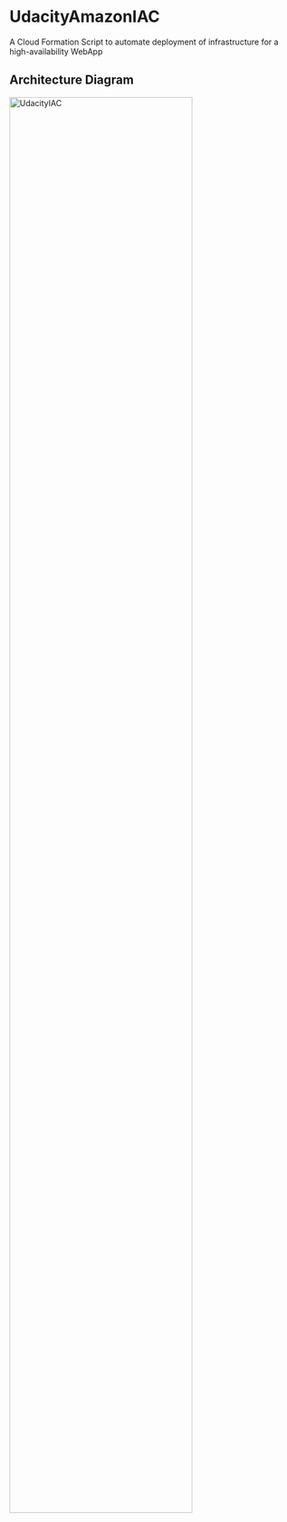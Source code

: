 # UdacityAmazonIAC
A Cloud Formation Script to automate deployment of infrastructure for a high-availability WebApp

## Architecture Diagram
<img src="https://github.com/code2exe/UdacityAmazonIAC/blob/master/imgs/Udagram%20Architecture.png" alt="UdacityIAC" width="80%">